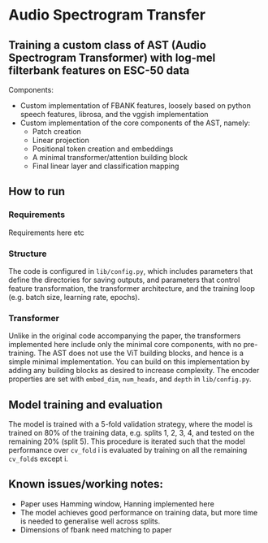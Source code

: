 # Audio Spectrogram Transfer

## Training a custom class of AST (Audio Spectrogram Transformer) with log-mel filterbank features on ESC-50 data

Components:

* Custom implementation of FBANK features, loosely based on python speech features, librosa, and the vggish implementation
* Custom implementation of the core components of the AST, namely:
	* Patch creation
	* Linear projection
	* Positional token creation and embeddings
	* A minimal transformer/attention building block
	* Final linear layer and classification mapping



## How to run

### Requirements
Requirements here etc

### Structure
The code is configured in `lib/config.py`, which includes parameters that define the directories for saving outputs, and parameters that control feature transformation, the transformer architecture, and the training loop (e.g. batch size, learning rate, epochs).


### Transformer

Unlike in the original code accompanying the paper, the transformers implemented here include only the minimal core components, with no pre-training. The AST does not use the ViT building blocks, and hence is a simple minimal implementation. You can build on this implementation by adding any building blocks as desired to increase complexity.
The encoder properties are set with `embed_dim`, `num_heads`, and `depth` in `lib/config.py`.

## Model training and evaluation
The model is trained with a 5-fold validation strategy, where the model is trained on 80% of the training data, e.g. splits 1, 2, 3, 4, and tested on the remaining 20% (split 5). This procedure is iterated such that the model performance over `cv_fold` i is evaluated by training on all the remaining `cv_fold`s except i.

## Known issues/working notes:
* Paper uses Hamming window, Hanning implemented here
* The model achieves good performance on training data, but more time is needed to generalise well across splits.
* Dimensions of fbank need matching to paper